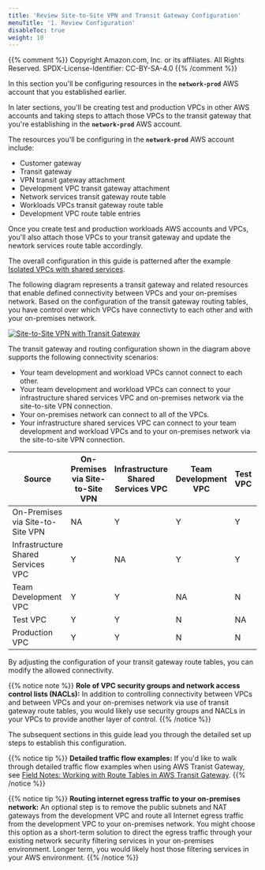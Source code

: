 ```yaml
---
title: 'Review Site-to-Site VPN and Transit Gateway Configuration'
menuTitle: '1. Review Configuration'
disableToc: true
weight: 10
---
```


{{% comment %}}
Copyright Amazon.com, Inc. or its affiliates. All Rights Reserved.
SPDX-License-Identifier: CC-BY-SA-4.0
{{% /comment %}}

In this section you'll be configuring resources in the **`network-prod`** AWS account that you established earlier.  

In later sections, you'll be creating test and production VPCs in other AWS accounts and taking steps to attach those VPCs to the transit gateway that you're establishing in the **`network-prod`** AWS account.

The resources you'll be configuring in the **`network-prod`** AWS account include:
* Customer gateway
* Transit gateway
* VPN transit gateway attachment
* Development VPC transit gateway attachment
* Network services transit gateway route table
* Workloads VPCs transit gateway route table
* Development VPC route table entries

Once you create test and production workloads AWS accounts and VPCs, you'll also attach those VPCs to your transit gateway and update the newtork services route table accordingly.

The overall configuration in this guide is patterned after the example [Isolated VPCs with shared services](https://docs.aws.amazon.com/vpc/latest/tgw/transit-gateway-isolated-shared.html).

The following diagram represents a transit gateway and related resources that enable defined connectivity between VPCs and your on-premises network.  Based on the configuration of the transit gateway routing tables, you have control over which VPCs have connectivty to each other and with your on-premises network.

[![Site-to-Site VPN with Transit Gateway](/images/02-dev-fast-follow/01-hybrid-networking/site-to-site-vpn-tgw-route-tables.png?height=500px)](/images/02-dev-fast-follow/01-hybrid-networking/site-to-site-vpn-tgw-route-tables.png)

The transit gateway and routing configuration shown in the diagram above supports the following connectivity scenarios:

* Your team development and workload VPCs cannot connect to each other.
* Your team development and workload VPCs can connect to your infrastructure shared services VPC and on-premises network via the site-to-site VPN connection.
* Your on-premises network can connect to all of the VPCs.
* Your infrastructure shared services VPC can connect to your team development and workload VPCs and to your on-premises network via the site-to-site VPN connection.

|Source|On-Premises via Site-to-Site VPN|Infrastructure Shared Services VPC|Team Development VPC|Test VPC|Production VPC|
|-|-|-|-|-|-|
|On-Premises via Site-to-Site VPN|NA|Y|Y|Y|Y|
|Infrastructure Shared Services VPC|Y|NA|Y|Y|Y|
|Team Development VPC|Y|Y|NA|N|N|N|
|Test VPC|Y|Y|N|NA|N|
|Production VPC|Y|Y|N|N|NA|

By adjusting the configuration of your transit gateway route tables, you can modify the allowed connectivity.

{{% notice note %}}
**Role of VPC security groups and network access control lists (NACLs):** In addition to controlling connectivity between VPCs and between VPCs and your on-premises network via use of transit gateway route tables, you would likely use security groups and NACLs in your VPCs to provide another layer of control.
{{% /notice %}}

The subsequent sections in this guide lead you through the detailed set up steps to establish this configuration.

{{% notice tip %}}
**Detailed traffic flow examples:** If you'd like to walk through detailed traffic flow examples when using AWS Tranist Gateway, see [Field Notes: Working with Route Tables in AWS Transit Gateway](https://aws.amazon.com/blogs/architecture/field-notes-working-with-route-tables-in-aws-transit-gateway/).
{{% /notice %}}

{{% notice tip %}}
**Routing internet egress traffic to your on-premises network:** An optional step is to remove the public subnets and NAT gateways from the development VPC and route all Internet egress traffic from the development VPC to your on-premises network. You might choose this option as a short-term solution to direct the egress traffic through your existing network security filtering services in your on-premises environment. Longer term, you would likely host those filtering services in your AWS environment.
{{% /notice %}}